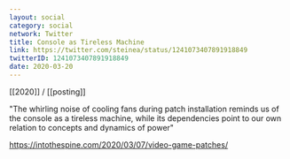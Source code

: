 ```yaml
---
layout: social
category: social
network: Twitter
title: Console as Tireless Machine
link: https://twitter.com/steinea/status/1241073407891918849
twitterID: 1241073407891918849
date: 2020-03-20
---
```


[[2020]] / [[posting]]

"The whirling noise of cooling fans during patch installation reminds us of the console as a tireless machine, while its dependencies point to our own relation to concepts and dynamics of power"

<https://intothespine.com/2020/03/07/video-game-patches/>
